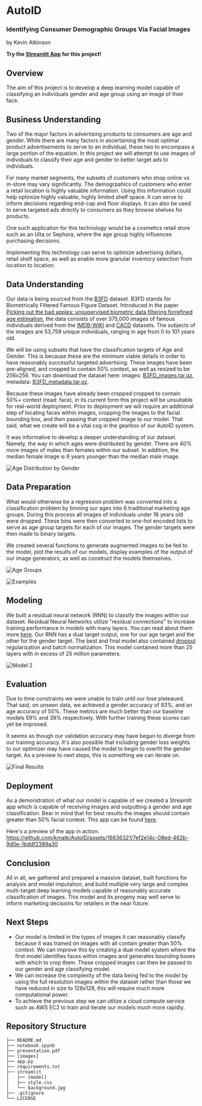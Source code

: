# **AutoID**
### Identifying Consumer Demographic Groups Via Facial Images
by Kevin Atkinson

**Try the [Streamlit App](https://kmatk-autoid-app-lcpx0a.streamlit.app/) for this project!**

## Overview
The aim of this project is to develop a deep learning model capable of classifying an individuals gender and age group using an image of their face. 

## Business Understanding
Two of the major factors in advertising products to consumers are age and gender. While there are many factors in ascertaining the most optimal product advertisements to serve to an individual, these two to encompass a large portion of the equation. In this project we will attempt to use images of individuals to classify their age and gender to better target ads to individuals. 

For many market segments, the subsets of customers who shop online vs in-store may vary significantly. The demogrpahics of customers who enter a retail location is highly valuable information. Using this information could help optimize highly valuable, highly limited shelf space. It can serve to inform decisions regarding end-cap and floor displays. It can also be used to serve targeted ads directly to consumers as they browse shelves for products. 

One such application for this technology would be a cosmetics retail store such as an Ulta or Sephora, where the age group highly influences purchasing decisions. 

Implementing this technology can serve to optimize advertising dollars, retail shelf space, as well as enable more granular inventory selection from location to location.

## Data Understanding

Our data is being sourced from the [B3FD](https://github.com/kbesenic/B3FD) dataset. B3FD stands for Biometrically Filtered Famous Figure Dataset. Introduced in the paper [Picking out the bad apples: unsupervised biometric data ﬁltering forreﬁned age estimation](https://link.springer.com/epdf/10.1007/s00371-021-02323-y?sharing_token=z1NicVj4Fy7P340TvNARsPe4RwlQNchNByi7wbcMAY6I9f3BJkfEnl_nOTlEIb8Wo61IlQRlpMJvoIBvErNdzQVjHI_iw8GtkfEtU2GkEZUAH1OPj6rD6vzQM6L0QxHaTNktc-rMcuc7CpaKb-DYU5QZuxSyGKUtAzk9EUTpuwo=), the data consists of over 375,000 images of famous individuals derived from the [IMDB-WIKI](https://data.vision.ee.ethz.ch/cvl/rrothe/imdb-wiki/) and [CACD](https://bcsiriuschen.github.io/CARC/) datasets. The subjects of the images are 53,759 unique individuals, ranging in age from 0 to 101 years old.

We will be using subsets that have the classification targets of Age and Gender. This is because these are the minimum viable details in order to have reasonably successful targeted advertising. These images have been pre-aligned, and cropped to contain 50% context, as well as resized to be 256x256. You can download the dataset here: images: [B3FD_images.tar.gz](https://ferhr-my.sharepoint.com/:u:/g/personal/kbr122017_fer_hr/EU4lr6xf_ZhBi9vN_i8h_XEByhasE-qqKlcC7iqk5K9XtQ?e=Yox63W), metadata: [B3FD_metadata.tar.gz](https://ferhr-my.sharepoint.com/:u:/g/personal/kbr122017_fer_hr/EcKiZtbTTb5Ep-fN32wCx4oBIcY64Wr8JhxlgPkV33M7cg?e=Q6NtUX).

Because these images have already been cropped cropped to contain 50%+ context (read: face), in its current form this project will be unsuitable for real-world deployment. Prior to deployment we will require an additional step of locating faces within images, cropping the images to the facial bounding box, and then passing that cropped image to our model. That said, what we create will be a vital cog in the gearbox of our AutoID system. 

It was informative to develop a deeper understanding of our dataset. Namely, the way in which ages were distributed by gender. There are 40% more images of males than females within our subset. In addition, the  median female image is 6 years younger than the median male image.

![Age Distribution by Gender](images/ages_by_gender.png)

## Data Preparation  
What would otherwise be a regression problem was converted into a classification problem by binning our ages into 6 traditional marketing age groups. During this process all images of individuals under 18 years old were dropped. These bins were then converted to one-hot encoded lists to serve as age group targets for each of our images. The gender targets were then made to binary targets.

We created several functions to generate augmented images to be fed to the model, plot the results of our models, display examples of the output of our image generators, as well as construct the models themselves.

![Age Groups](images/age_groups.png)

![Examples](images/examples.png)

## Modeling 
We built a residual neural network (RNN) to classify the images within our dataset. Residual Neural Networks utilize "residual connections" to increase training performance in models with many layers. You can read about them more [here](https://arxiv.org/pdf/1512.03385.pdf). Our RNN has a dual target output, one for our age target and the other for the gender target. The best and  final model also contained [dropout](https://arxiv.org/pdf/1207.0580.pdf) regularization and batch normalization. This model contained more than 25 layers with in excess of 25 million parameters.

![Model 2](images/model2.png)

## Evaluation
Due to time constraints we were unable to train until our lose plateaued. That said, on unseen data, we achieved a gender accuracy of 93%, and an age accuracy of 50%. These metrics are much better than our baseline models 59% and 39% respectively. With further training these scores can yet be improved. 

It seems as though our validation accuracy may have begun to diverge from our training accuracy. It's also possible that including gender loss weights to our optimizer may have caused the model to begin to overfit the gender target. As a preview to next steps, this is something we can iterate on. 

![Final Results](images/results.png)

## Deployment
As a demonstration of what our model is capable of we created a Streamlit app which is capable of receiving images and outputting a gender and age classification. Bear in mind that for best results the images should contain greater than 50% facial context. This app can be found [here](https://kmatk-autoid-app-lcpx0a.streamlit.app/).

Here's a preview of the app in action:  
https://github.com/kmatk/AutoID/assets/16636321/7ef2e14c-08ed-462b-9d0e-1bddf2389a30



## Conclusion
All in all, we gathered and prepared a massive dataset, built functions for analysis and model imputation, and build multiple very large and complex multi-target deep learning models capable of reasonably accurate classification of images. This model and its progeny may well serve to inform marketing decisions for retailers in the near future.

## Next Steps
- Our model is limited in the types of images it can reasonably classify because it was trained on images with all contain greater than 50% context. We can improve this by creating a dual model system where the first model identifies faces within images and generates bounding boxes with which to crop them. These cropped images can then be passed to our gender and age classifying model.
- We can increase the complexity of the data being fed to the model by using the full resolution images within the dataset rather than those we have reduced in size to 128x128, this will require much more computational power.
- To achieve the previous step we can utilize a cloud compute service such as AWS EC2 to train and iterate our models much more rapidly.

## Repository Structure
```
├── README.md
├── notebook.ipynb
├── presentation.pdf
├── [images]
├── app.py
├── requirements.txt
├── streamlit
│   ├── [model]
│   ├── style.css
│   └── background.jpg
├── .gitignore
└── LICENSE
```
